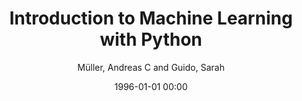 ---
layout: post
title: Introduction to Machine Learning with Python

date: 1996-01-01 00:00
author: Müller, Andreas C and Guido, Sarah
year: 2016
---